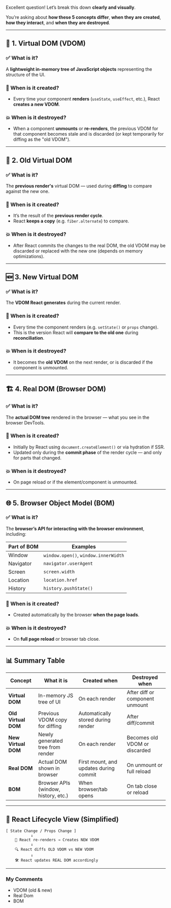 Excellent question! Let’s break this down **clearly and visually**.

You’re asking about **how these 5 concepts differ**, **when they are created**, **how they interact**, and **when they are destroyed**.

---

## 🔄 1. **Virtual DOM (VDOM)**

### ✅ What is it?

A **lightweight in-memory tree of JavaScript objects** representing the structure of the UI.

### 🔨 When is it created?

* Every time your component **renders** (`useState`, `useEffect`, etc.), React **creates a new VDOM**.

### 💥 When is it destroyed?

* When a component **unmounts** or **re-renders**, the previous VDOM for that component becomes stale and is discarded (or kept temporarily for diffing as the "old VDOM").

---

## 🔁 2. **Old Virtual DOM**

### ✅ What is it?

The **previous render's** virtual DOM — used during **diffing** to compare against the new one.

### 🔨 When is it created?

* It’s the result of the **previous render cycle**.
* React **keeps a copy** (e.g. `fiber.alternate`) to compare.

### 💥 When is it destroyed?

* After React commits the changes to the real DOM, the old VDOM may be discarded or replaced with the new one (depends on memory optimizations).

---

## 🆕 3. **New Virtual DOM**

### ✅ What is it?

The **VDOM React generates** during the current render.

### 🔨 When is it created?

* Every time the component renders (e.g. `setState()` or `props` change).
* This is the version React will **compare to the old one** during **reconciliation**.

### 💥 When is it destroyed?

* It becomes the **old VDOM** on the next render, or is discarded if the component is unmounted.

---

## 🏗️ 4. **Real DOM (Browser DOM)**

### ✅ What is it?

The **actual DOM tree** rendered in the browser — what you see in the browser DevTools.

### 🔨 When is it created?

* Initially by React using `document.createElement()` or via hydration if SSR.
* Updated only during the **commit phase** of the render cycle — and only for parts that changed.

### 💥 When is it destroyed?

* On page reload or if the element/component is unmounted.

---

## 🌐 5. **Browser Object Model (BOM)**

### ✅ What is it?

The **browser’s API for interacting with the browser environment**, including:

| Part of BOM | Examples                             |
| ----------- | ------------------------------------ |
| Window      | `window.open()`, `window.innerWidth` |
| Navigator   | `navigator.userAgent`                |
| Screen      | `screen.width`                       |
| Location    | `location.href`                      |
| History     | `history.pushState()`                |

### 🔨 When is it created?

* Created automatically by the browser **when the page loads**.

### 💥 When is it destroyed?

* On **full page reload** or browser tab close.

---

## 📊 Summary Table

| Concept             | What it is                           | Created when                           | Destroyed when                  |
| ------------------- | ------------------------------------ | -------------------------------------- | ------------------------------- |
| **Virtual DOM**     | In-memory JS tree of UI              | On each render                         | After diff or component unmount |
| **Old Virtual DOM** | Previous VDOM copy for diffing       | Automatically stored during render     | After diff/commit               |
| **New Virtual DOM** | Newly generated tree from render     | On each render                         | Becomes old VDOM or discarded   |
| **Real DOM**        | Actual DOM shown in browser          | First mount, and updates during commit | On unmount or full reload       |
| **BOM**             | Browser APIs (window, history, etc.) | When browser/tab opens                 | On tab close or reload          |

---

## 🔄 React Lifecycle View (Simplified)

```plaintext
[ State Change / Props Change ]
           ↓
    🧠 React re-renders → Creates NEW VDOM
           ↓
    🔍 React diffs OLD VDOM vs NEW VDOM
           ↓
    🛠 React updates REAL DOM accordingly
```

---

### My Comments 
- VDOM (old & new)
- Real Dom
- BOM
